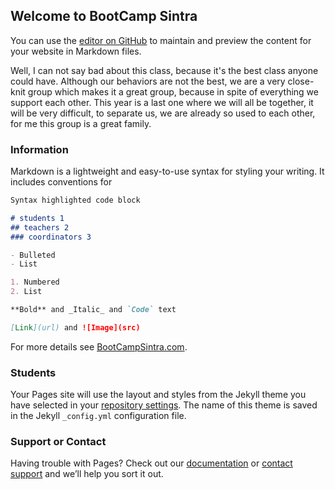 ## Welcome to BootCamp Sintra

You can use the [editor on GitHub](https://github.com/BootCampSintra/class/edit/master/README.md) to maintain and preview the content for your website in Markdown files.

Well, I can not say bad about this class, because it's the best class anyone could have.
Although our behaviors are not the best, we are a very close-knit group which makes it a great group, because in spite of everything we support each other.
This year is a last one where we will all be together, it will be very difficult, to separate us, we are already so used to each other, for me this group is a great family.

### Information

Markdown is a lightweight and easy-to-use syntax for styling your writing. It includes conventions for

```markdown
Syntax highlighted code block

# students 1
## teachers 2
### coordinators 3

- Bulleted
- List

1. Numbered
2. List

**Bold** and _Italic_ and `Code` text

[Link](url) and ![Image](src)
```

For more details see [BootCampSintra.com](https://www.youtube.com/watch?v=PlsofEgCCxk).

### Students

Your Pages site will use the layout and styles from the Jekyll theme you have selected in your [repository settings](https://github.com/BootCampSintra/class/settings). The name of this theme is saved in the Jekyll `_config.yml` configuration file.

### Support or Contact

Having trouble with Pages? Check out our [documentation](https://help.github.com/categories/github-pages-basics/) or [contact support](https://github.com/contact) and we’ll help you sort it out.
